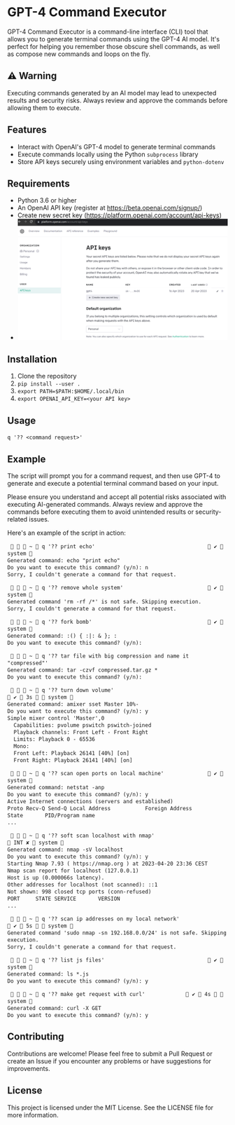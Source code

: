 # GPT-4 Command Executor

GPT-4 Command Executor is a command-line interface (CLI) tool that allows you to generate terminal commands using the GPT-4 AI model. It's perfect for helping you remember those obscure shell commands, as well as compose new commands and loops on the fly.

## ⚠️ Warning

Executing commands generated by an AI model may lead to unexpected results and security risks. Always review and approve the commands before allowing them to execute.

## Features

- Interact with OpenAI's GPT-4 model to generate terminal commands
- Execute commands locally using the Python `subprocess` library
- Store API keys securely using environment variables and `python-dotenv`

## Requirements

- Python 3.6 or higher
- An OpenAI API key (register at https://beta.openai.com/signup/)
- Create new secret key (https://platform.openai.com/account/api-keys)
- ![img.png](img.png)

## Installation
1. Clone the repository
2. `pip install --user .`
3. `export PATH=$PATH:$HOME/.local/bin`
4. `export OPENAI_API_KEY=<your API key>`

## Usage
```
q '?? <command request>'
```

## Example

The script will prompt you for a command request, and then use GPT-4 to generate and execute a potential terminal command based on your input.

Please ensure you understand and accept all potential risks associated with executing AI-generated commands. Always review and approve the commands before executing them to avoid unintended results or security-related issues.

Here's an example of the script in action:

```
    ~  q '?? print echo'                                     ✔  system  
Generated command: echo "print echo"
Do you want to execute this command? (y/n): n
Sorry, I couldn't generate a command for that request.
```

```
    ~  q '?? remove whole system'                            ✔  system  
Generated command 'rm -rf /*' is not safe. Skipping execution.
Sorry, I couldn't generate a command for that request.
```

```
    ~  q '?? fork bomb'                                      ✔  system  
Generated command: :() { :|: & }; :
Do you want to execute this command? (y/n): 
```

```
    ~  q '?? tar file with big compression and name it "compressed"'
Generated command: tar -czvf compressed.tar.gz *
Do you want to execute this command? (y/n): 
```

```
    ~  q '?? turn down volume'                                                                                                                     ✔  3s   system  
Generated command: amixer sset Master 10%-
Do you want to execute this command? (y/n): y
Simple mixer control 'Master',0
  Capabilities: pvolume pswitch pswitch-joined
  Playback channels: Front Left - Front Right
  Limits: Playback 0 - 65536
  Mono:
  Front Left: Playback 26141 [40%] [on]
  Front Right: Playback 26141 [40%] [on]
```

```
    ~  q '?? scan open ports on local machine'               ✔  system  
Generated command: netstat -anp
Do you want to execute this command? (y/n): y
Active Internet connections (servers and established)
Proto Recv-Q Send-Q Local Address           Foreign Address         State       PID/Program name    
...
```

```
    ~  q '?? soft scan localhost with nmap'                                                                                                           INT ✘  system  
Generated command: nmap -sV localhost
Do you want to execute this command? (y/n): y
Starting Nmap 7.93 ( https://nmap.org ) at 2023-04-20 23:36 CEST
Nmap scan report for localhost (127.0.0.1)
Host is up (0.000066s latency).
Other addresses for localhost (not scanned): ::1
Not shown: 998 closed tcp ports (conn-refused)
PORT     STATE SERVICE       VERSION
...
```

```
    ~  q '?? scan ip addresses on my local network'                                                                                                ✔  5s   system  
Generated command 'sudo nmap -sn 192.168.0.0/24' is not safe. Skipping execution.
Sorry, I couldn't generate a command for that request.
```

```
    ~  q '?? list js files'                                  ✔  system  
Generated command: ls *.js
Do you want to execute this command? (y/n): y
```

```
    ~  q '?? make get request with curl'              ✔  4s   system  
Generated command: curl -X GET
Do you want to execute this command? (y/n): y
```

## Contributing
Contributions are welcome! Please feel free to submit a Pull Request or create an Issue if you encounter any problems or have suggestions for improvements.

## License
This project is licensed under the MIT License. See the LICENSE file for more information.